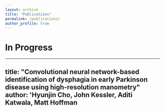```yaml
---
layout: archive
title: "Publications"
permalink: /publications/
author_profile: true
---
```


In Progress
======

---
title: "Convolutional neural network-based identification of dysphagia in early Parkinson disease using high-resolution manometry"
author: '<strong>Hyunjin Cho</strong>, John Kessler, Aditi Katwala, Matt Hoffman
---